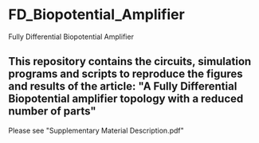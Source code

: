 # FD_Biopotential_Amplifier
Fully Differential Biopotential Amplifier
## This repository contains the circuits, simulation programs and scripts to reproduce the figures and results of the article: "A Fully Differential Biopotential amplifier topology with a reduced number of parts"
Please see "Supplementary Material Description.pdf"
